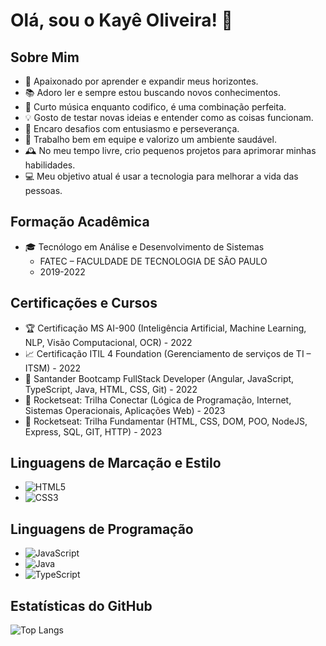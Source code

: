 # Olá, sou o Kayê Oliveira! 👋

## Sobre Mim

- 🌱 Apaixonado por aprender e expandir meus horizontes.
- 📚 Adoro ler e sempre estou buscando novos conhecimentos.
- 🎵 Curto música enquanto codifico, é uma combinação perfeita.
- 💡 Gosto de testar novas ideias e entender como as coisas funcionam.
- 💪 Encaro desafios com entusiasmo e perseverança.
- 🤝 Trabalho bem em equipe e valorizo um ambiente saudável.
- 🕰️ No meu tempo livre, crio pequenos projetos para aprimorar minhas habilidades.
- 💻 Meu objetivo atual é usar a tecnologia para melhorar a vida das pessoas.

## Formação Acadêmica

- 🎓 Tecnólogo em Análise e Desenvolvimento de Sistemas
  - FATEC – FACULDADE DE TECNOLOGIA DE SÃO PAULO
  - 2019-2022

## Certificações e Cursos

- 🏆 Certificação MS AI-900 (Inteligência Artificial, Machine Learning, NLP, Visão Computacional, OCR) - 2022
- 📈 Certificação ITIL 4 Foundation (Gerenciamento de serviços de TI – ITSM) - 2022
- 🚀 Santander Bootcamp FullStack Developer (Angular, JavaScript, TypeScript, Java, HTML, CSS, Git) - 2022
- 🚴 Rocketseat: Trilha Conectar (Lógica de Programação, Internet, Sistemas Operacionais, Aplicações Web) - 2023
- 🚀 Rocketseat: Trilha Fundamentar (HTML, CSS, DOM, POO, NodeJS, Express, SQL, GIT, HTTP) - 2023

## Linguagens de Marcação e Estilo

- ![HTML5](https://img.shields.io/badge/HTML5-000?style=for-the-badge&logo=html5)
- ![CSS3](https://img.shields.io/badge/CSS3-000?style=for-the-badge&logo=css3&logoColor=264CE4)

## Linguagens de Programação

- ![JavaScript](https://img.shields.io/badge/JavaScript-000?style=for-the-badge&logo=javascript)
- ![Java](https://img.shields.io/badge/Java-f00?style=for-the-badge&logo=java)
- ![TypeScript](https://img.shields.io/badge/TypeScript-000?style=for-the-badge&logo=typescript)

## Estatísticas do GitHub

![Top Langs](https://github-readme-stats-git-masterrstaa-rickstaa.vercel.app/api/top-langs/?username=kaye333&bg_color=000&border_color=30A3DC&title_color=E94D5F&text_color=FFF)
